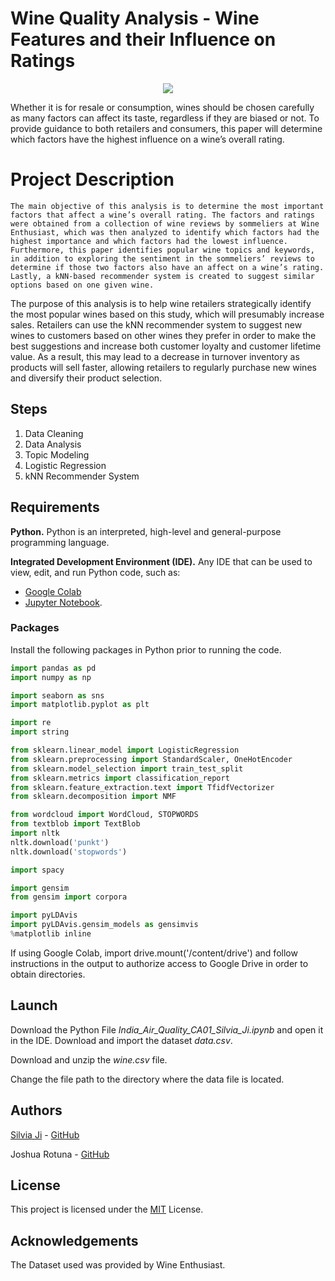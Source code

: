 # Wine Quality Analysis - Wine Features and their Influence on Ratings
<p align="center">
  <img width="auto" height="auto" src="https://image.freepik.com/free-vector/illustration-people-drinking-wine_53876-37281.jpg">
</p>
Whether it is for resale or consumption, wines should be chosen carefully as many factors can affect its taste, regardless if they are biased or not. To provide guidance to both retailers and consumers, this paper will determine which factors have the highest influence on a wine’s overall rating. 


# Project Description

	The main objective of this analysis is to determine the most important factors that affect a wine’s overall rating. The factors and ratings were obtained from a collection of wine reviews by sommeliers at Wine Enthusiast, which was then analyzed to identify which factors had the highest importance and which factors had the lowest influence. Furthermore, this paper identifies popular wine topics and keywords, in addition to exploring the sentiment in the sommeliers’ reviews to determine if those two factors also have an affect on a wine’s rating. Lastly, a kNN-based recommender system is created to suggest similar options based on one given wine. 
	
The purpose of this analysis is to help wine retailers strategically identify the most popular wines based on this study, which will presumably increase sales. Retailers can use the kNN recommender system to suggest new wines to customers based on other wines they prefer in order to make the best suggestions and increase both customer loyalty and customer lifetime value. As a result, this may lead to a decrease in turnover inventory as products will sell faster, allowing retailers to regularly purchase new wines and diversify their product selection.

## Steps

 1. Data Cleaning
 2. Data Analysis
 3. Topic Modeling
 4. Logistic Regression
 5. kNN Recommender System

## Requirements

**Python.** Python is an interpreted, high-level and general-purpose programming language. 

**Integrated Development Environment (IDE).** Any IDE that can be used to view, edit, and run Python code, such as:
- [Google Colab](https://colab.research.google.com/notebooks/intro.ipynb#recent=true)
- [Jupyter Notebook](https://jupyter.org/).

### Packages 
Install the following packages in Python prior to running the code.
```python
import pandas as pd
import numpy as np

import seaborn as sns
import matplotlib.pyplot as plt

import re
import string

from sklearn.linear_model import LogisticRegression
from sklearn.preprocessing import StandardScaler, OneHotEncoder
from sklearn.model_selection import train_test_split
from sklearn.metrics import classification_report
from sklearn.feature_extraction.text import TfidfVectorizer
from sklearn.decomposition import NMF

from wordcloud import WordCloud, STOPWORDS
from textblob import TextBlob
import nltk
nltk.download('punkt')
nltk.download('stopwords')

import spacy 

import gensim
from gensim import corpora

import pyLDAvis
import pyLDAvis.gensim_models as gensimvis
%matplotlib inline
```

If using Google Colab, import drive.mount('/content/drive') and follow instructions in the output to authorize access to Google Drive in order to obtain directories.


## Launch
Download the Python File *India_Air_Quality_CA01_Silvia_Ji.ipynb* and open it in the IDE. Download and import the dataset *data.csv*. 

Download and unzip the *wine.csv* file.

Change the file path to the directory where the data file is located.

## Authors

[Silvia Ji](https://www.linkedin.com/in/silviaji/) - [GitHub](github.com/jisilvia)

Joshua Rotuna - [GitHub](https://github.com/joshrotuna)

## License
This project is licensed under the [MIT](https://choosealicense.com/licenses/mit/) License.

## Acknowledgements


The Dataset used was provided by Wine Enthusiast.

